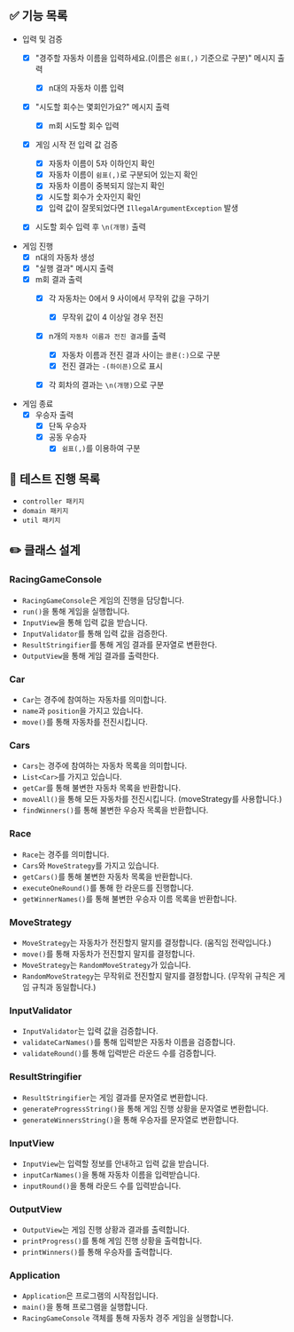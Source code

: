 ## ✅ 기능 목록

- 입력 및 검증
  - [X] "경주할 자동차 이름을 입력하세요.(이름은 `쉼표(,)` 기준으로 구분)" 메시지 출력
    - [X] n대의 자동차 이름 입력
  - [X] "시도할 회수는 몇회인가요?" 메시지 출력
    - [X] m회 시도할 회수 입력
  - [X] 게임 시작 전 입력 값 검증
    - [X] 자동차 이름이 5자 이하인지 확인
    - [X] 자동차 이름이 `쉼표(,)`로 구분되어 있는지 확인
    - [X] 자동차 이름이 중복되지 않는지 확인
    - [X] 시도할 회수가 숫자인지 확인
    - [X] 입력 값이 잘못되었다면 `IllegalArgumentException` 발생
  - [X] 시도할 회수 입력 후 `\n(개행)` 출력


- 게임 진행
  - [X] n대의 자동차 생성
  - [X] "실행 결과" 메시지 출력
  - [X] m회 결과 출력
    - [X] 각 자동차는 0에서 9 사이에서 무작위 값을 구하기
      - [X] 무작위 값이 4 이상일 경우 전진
    - [X] n개의 `자동차 이름과 전진 결과`를 출력
      - [X] 자동차 이름과 전진 결과 사이는 `콜론(:)`으로 구분
      - [X] 전진 결과는 `-(하이픈)`으로 표시
    - [X] 각 회차의 결과는 `\n(개행)`으로 구분


- 게임 종료
  - [X] 우승자 출력
    - [X] 단독 우승자
    - [X] 공동 우승자
      - [X] `쉼표(,)`를 이용하여 구분

## 🚀 테스트 진행 목록

- `controller 패키지`
- `domain 패키지`
- `util 패키지`

## ✏️ 클래스 설계

### RacingGameConsole

- `RacingGameConsole`은 게임의 진행을 담당합니다.
-  `run()`을 통해 게임을 실행합니다.
- `InputView`을 통해 입력 값을 받습니다.
- `InputValidator`를 통해 입력 값을 검증한다.
- `ResultStringifier`를 통해 게임 결과를 문자열로 변환한다.
- `OutputView`을 통해 게임 결과를 출력한다.

### Car

- `Car`는 경주에 참여하는 자동차를 의미합니다.
- `name`과 `position`을 가지고 있습니다.
- `move()`를 통해 자동차를 전진시킵니다.

### Cars

- `Cars`는 경주에 참여하는 자동차 목록을 의미합니다.
- `List<Car>`를 가지고 있습니다.
- `getCar`를 통해 불변한 자동차 목록을 반환합니다.
- `moveAll()`을 통해 모든 자동차를 전진시킵니다. (moveStrategy를 사용합니다.)
- `findWinners()`를 통해 불변한 우승자 목록을 반환합니다.

### Race

- `Race`는 경주를 의미합니다.
- `Cars`와 `MoveStrategy`를 가지고 있습니다.
- `getCars()`를 통해 불변한 자동차 목록을 반환합니다.
- `executeOneRound()`를 통해 한 라운드를 진행합니다.
- `getWinnerNames()`를 통해 불변한 우승자 이름 목록을 반환합니다.

### MoveStrategy

- `MoveStrategy`는 자동차가 전진할지 말지를 결정합니다. (움직임 전략입니다.)
- `move()`를 통해 자동차가 전진할지 말지를 결정합니다.
- `MoveStrategy`는 `RandomMoveStrategy`가 있습니다.
- `RandomMoveStrategy`는 무작위로 전진할지 말지를 결정합니다. (무작위 규칙은 게임 규칙과 동일합니다.)

### InputValidator

- `InputValidator`는 입력 값을 검증합니다.
- `validateCarNames()`를 통해 입력받은 자동차 이름을 검증합니다.
- `validateRound()`를 통해 입력받은 라운드 수를 검증합니다.

### ResultStringifier

- `ResultStringifier`는 게임 결과를 문자열로 변환합니다.
- `generateProgressString()`을 통해 게임 진행 상황을 문자열로 변환합니다.
- `generateWinnersString()`을 통해 우승자를 문자열로 변환합니다.

### InputView

- `InputView`는 입력할 정보를 안내하고 입력 값을 받습니다.
- `inputCarNames()`을 통해 자동차 이름을 입력받습니다.
- `inputRound()`을 통해 라운드 수를 입력받습니다.

### OutputView

- `OutputView`는 게임 진행 상황과 결과를 출력합니다.
- `printProgress()`를 통해 게임 진행 상황을 출력합니다.
- `printWinners()`를 통해 우승자를 출력합니다.

### Application

- `Application`은 프로그램의 시작점입니다.
- `main()`을 통해 프로그램을 실행합니다.
- `RacingGameConsole` 객체를 통해 자동차 경주 게임을 실행합니다.